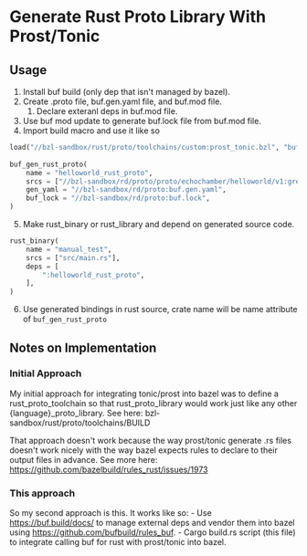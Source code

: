 # Generate Rust Proto Library With Prost/Tonic

## Usage

1. Install buf build (only dep that isn't managed by bazel).
2. Create .proto file, buf.gen.yaml file, and buf.mod file.
   1. Declare exteranl deps in buf.mod file.
3. Use buf mod update to generate buf.lock file from buf.mod file.
4. Import build macro and use it like so


```python
load("//bzl-sandbox/rust/proto/toolchains/custom:prost_tonic.bzl", "buf_gen_rust_proto")
  
buf_gen_rust_proto(
    name = "helloworld_rust_proto",
    srcs = ["//bzl-sandbox/rd/proto/proto/echochamber/helloworld/v1:greeter.proto"],
    gen_yaml = "//bzl-sandbox/rd/proto:buf.gen.yaml",
    buf_lock = "//bzl-sandbox/rd/proto:buf.lock",
)
```

5. Make rust_binary or rust_library and depend on generated source code.

```python
rust_binary(
    name = "manual_test",
    srcs = ["src/main.rs"],
    deps = [
        ":helloworld_rust_proto",
    ],
)
```

6. Use generated bindings in rust source, crate name will be name attribute of `buf_gen_rust_proto`




## Notes on Implementation

### Initial Approach

My initial approach for integrating tonic/prost into bazel was to define a
rust_proto_toolchain so that rust_proto_library would work just like any other
{language}_proto_library. See here:
    bzl-sandbox/rust/proto/toolchains/BUILD

That approach doesn't work because the way prost/tonic generate .rs files
doesn't work nicely with the way bazel expects rules to declare to their output
files in advance. See more here:
    https://github.com/bazelbuild/rules_rust/issues/1973


### This approach

So my second approach is this. It works like so:
    - Use https://buf.build/docs/ to manage external deps and vendor them into
    bazel using https://github.com/bufbuild/rules_buf.
    - Cargo build.rs script (this file) to integrate calling buf for rust with
    prost/tonic into bazel.